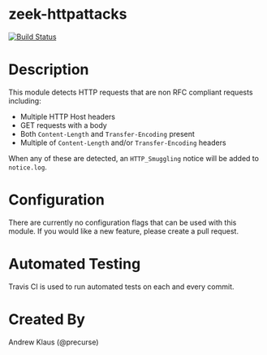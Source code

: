 # zeek-httpattacks

[![Build Status](https://travis-ci.org/precurse/zeek-httpattacks.svg?branch=master)](https://travis-ci.org/precurse/zeek-httpattacks)

# Description

This module detects HTTP requests that are non RFC compliant requests including:
- Multiple HTTP Host headers
- GET requests with a body
- Both `Content-Length` and `Transfer-Encoding` present
- Multiple of `Content-Length` and/or `Transfer-Encoding` headers

When any of these are detected, an `HTTP_Smuggling` notice will be added to `notice.log`.

# Configuration

There are currently no configuration flags that can be used with this module. If you would like a new feature, please create a pull request.

# Automated Testing

Travis CI is used to run automated tests on each and every commit.

# Created By
Andrew Klaus (@precurse)
